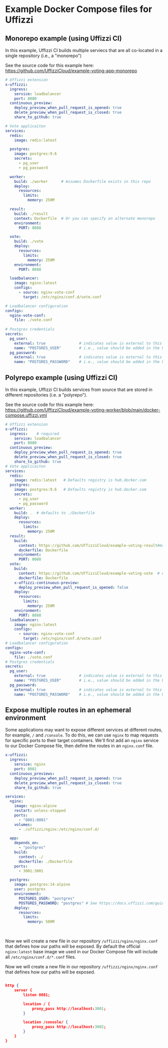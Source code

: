 # Example Docker Compose files for Uffizzi

## **Monorepo example (using Uffizzi CI)**
In this example, Uffizzi CI builds multiple serviecs that are all co-located in a single repository (i.e., a "monorepo")

See the source code for this example here: https://github.com/UffizziCloud/example-voting-app-monorepo  

```yaml title="docker-compose.uffizzi.monorepo.yml"
# Uffizzi extension
x-uffizzi:
  ingress:
    service: loadbalancer
    port: 8080  
  continuous_preview:
    deploy_preview_when_pull_request_is_opened: true
    delete_preview_when_pull_request_is_closed: true
    share_to_github: true

# Vote applicaiton
services:
  redis:
    image: redis:latest

  postgres:
    image: postgres:9.6
    secrets:
      - pg_user
      - pg_password

  worker:
    build: ./worker      # Assumes Dockerfile exists in this repo  
    deploy:
      resources:
        limits:
          memory: 250M

  result:
    build: ./result     
    context: Dockerfile  # Or you can specify an alternate monorepo
    environment:
      PORT: 8088

  vote:
    build: ./vote
    deploy:
      resources:
        limits:
          memory: 250M
    environment:
      PORT: 8888

  loadbalancer:
    image: nginx:latest
    configs:
      - source: nginx-vote-conf
        target: /etc/nginx/conf.d/vote.conf

# Loadbalancer configuration
configs:
  nginx-vote-conf:
    file: ./vote.conf
    
# Postgres credentials
secrets:
  pg_user:
    external: true               # indicates value is external to this repository
    name: "POSTGRES_USER"        # i.e., value should be added in the Uffizzi Dashboard
  pg_password:
    external: true               # indicates value is external to this repository
    name: "POSTGRES_PASSWORD"    # i.e., value should be added in the Uffizzi Dashboard
```

## **Polyrepo example (using Uffizzi CI)**
In this example, Uffizzi CI builds services from source that are stored in different repositories (i.e. a "polyrepo").

See the source code for this example here: https://github.com/UffizziCloud/example-voting-worker/blob/main/docker-compose.uffizzi.yml

``` yaml title="docker-compose.uffizzi.2.yml"
# Uffizzi extension
x-uffizzi:
  ingress:    # required
    service: loadbalancer
    port: 8080
  continuous_preview:
    deploy_preview_when_pull_request_is_opened: true
    delete_preview_when_pull_request_is_closed: true
    share_to_github: true
# Vote applicaiton
services:
  redis:
    image: redis:latest   # Defaults registry is hub.docker.com
  postgres:
    image: postgres:9.6   # Defaults registry is hub.docker.com
    secrets:
      - pg_user
      - pg_password
  worker:
    build: .  # defaults to ./Dockerfile
    deploy:
      resources:
        limits:
          memory: 250M
  result:
    build:
      context: https://github.com/UffizziCloud/example-voting-result#main
      dockerfile: Dockerfile
    environment:
      PORT: 8088
  vote:
    build:
      context: https://github.com/UffizziCloud/example-voting-vote  # defaults to "Default branch" as set in GitHub (usually main/master)
      dockerfile: Dockerfile
    x-uffizzi-continuous-preview:
      deploy_preview_when_pull_request_is_opened: false
    deploy:
      resources:
        limits:
          memory: 250M
    environment:
      PORT: 8888
  loadbalancer:
    image: nginx:latest
    configs:
      - source: nginx-vote-conf
        target: /etc/nginx/conf.d/vote.conf
# Loadbalancer configuration
configs:
  nginx-vote-conf:
    file: ./vote.conf
# Postgres credentials
secrets:
  pg_user:
    external: true               # indicates value is external to this repository
    name: "POSTGRES_USER"        # i.e., value should be added in the Uffizzi Dashboard
  pg_password:
    external: true               # indicates value is external to this repository
    name: "POSTGRES_PASSWORD"    # i.e., value should be added in the Uffizzi Dashboard
```

## Expose multiple routes in an ephemeral environment

Some applications may want to expose different services at different routes, for example, `/` and `/console`. To do this, we can use `nginx` to map requests for specific ports to their target containers. We'll first add an `nginx` service to our Docker Compose file, then define the routes in an `nginx.conf` file.

```yaml title="docker-compose.uffizzi.3.yml"
x-uffizzi:
  ingress:
    service: nginx
    port: 8081
  continuous_previews:
    deploy_preview_when_pull_request_is_opened: true
    delete_preview_when_pull_request_is_closed: true
    share_to_github: true

services:
  nginx:
    image: nginx:alpine
    restart: unless-stopped
    ports:
      - "8081:8081"
    volumes:
      - ./uffizzi/nginx:/etc/nginx/conf.d/

  app:
    depends_on:
      - "postgres"
    build:
      context: ./
      dockerfile: ./Dockerfile
    ports:
      - 3001:3001

  postgres:
    image: postgres:14-alpine
    user: postgres
    environment:
      POSTGRES_USER: "postgres"
      POSTGRES_PASSWORD: "postgres" # See https://docs.uffizzi.com/guides/secrets/#add-secrets-element-to-your-docker-compose-template
    deploy:
      resources:
        limits:
          memory: 500M
```

&nbsp;  

Now we will create a new file in our repository `/uffizzi/nginx/nginx.conf` that defines how our paths will be exposed. By default the official `nginx:latest` base image we used in our Docker Compose file will include all `/etc/nginx/conf.d/*.conf` files.  

Now we will create a new file in our repository `/uffizzi/nginx/nginx.conf` that defines how our paths will be exposed.

```json title="nginx.conf"

http {
    server {
        listen 8081;

        location / {
            proxy_pass http://localhost:3001;
        }

        location /console/ {
            proxy_pass http://localhost:3002;
        }
    }
}

```


